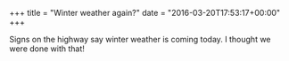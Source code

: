 +++
title = "Winter weather again?"
date = "2016-03-20T17:53:17+00:00"
+++

Signs on the highway say winter weather is coming today. I thought we were done with that!
			